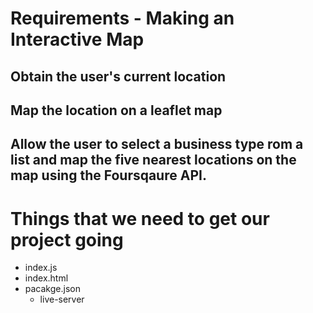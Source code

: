 # Requirements - Making an Interactive Map

## Obtain the user's current location

## Map the location on a leaflet map

## Allow the user to select a business type rom a list and map the five nearest locations on the map using the Foursqaure API.

# Things that we need to get our project going
- index.js
- index.html
- pacakge.json
    - live-server